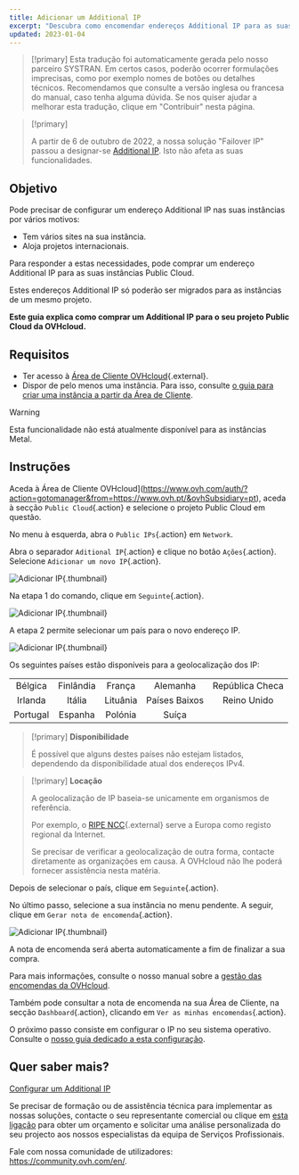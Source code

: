 ```yaml
---
title: Adicionar um Additional IP
excerpt: "Descubra como encomendar endereços Additional IP para as suas instâncias"
updated: 2023-01-04
---
```


> [!primary]
> Esta tradução foi automaticamente gerada pelo nosso parceiro SYSTRAN. Em certos casos, poderão ocorrer formulações imprecisas, como por exemplo nomes de botões ou detalhes técnicos. Recomendamos que consulte a versão inglesa ou francesa do manual, caso tenha alguma dúvida. Se nos quiser ajudar a melhorar esta tradução, clique em "Contribuir" nesta página.
>

> [!primary]
>
> A partir de 6 de outubro de 2022, a nossa solução "Failover IP" passou a designar-se [Additional IP](/links/network/additional-ip). Isto não afeta as suas funcionalidades.
>

## Objetivo

Pode precisar de configurar um endereço Additional IP nas suas instâncias por vários motivos:

- Tem vários sites na sua instância.
- Aloja projetos internacionais.

Para responder a estas necessidades, pode comprar um endereço Additional IP para as suas instâncias Public Cloud.

Estes endereços Additional IP só poderão ser migrados para as instâncias de um mesmo projeto.

**Este guia explica como comprar um Additional IP para o seu projeto Public Cloud da OVHcloud.**

## Requisitos

- Ter acesso à [Área de Cliente OVHcloud](https://www.ovh.com/auth/?action=gotomanager&from=https://www.ovh.pt/&ovhSubsidiary=pt){.external}.
- Dispor de pelo menos uma instância. Para isso, consulte [o guia para criar uma instância a partir da Área de Cliente](/pages/public_cloud/compute/public-cloud-first-steps).

> [!warning]
> Esta funcionalidade não está atualmente disponível para as instâncias Metal.
>

## Instruções

Aceda à Área de Cliente OVHcloud](https://www.ovh.com/auth/?action=gotomanager&from=https://www.ovh.pt/&ovhSubsidiary=pt), aceda à secção `Public Cloud`{.action} e selecione o projeto Public Cloud em questão.

No menu à esquerda, abra o `Public IPs`{.action} em `Network`.

Abra o separador `Aditional IP`{.action} e clique no botão `Ações`{.action}. Selecione `Adicionar um novo IP`{.action}.

![Adicionar IP](images/buyaddIP_01.png){.thumbnail}

Na etapa 1 do comando, clique em `Seguinte`{.action}.

![Adicionar IP](images/buyaddIP_02.png){.thumbnail}

A etapa 2 permite selecionar um país para o novo endereço IP.

![Adicionar IP](images/buyaddIP_03.png){.thumbnail}

Os seguintes países estão disponíveis para a geolocalização dos IP:

|          |          |          |           |                |
|:--------:|:--------:|:--------:|:---------:|:--------------:|
| Bélgica  | Finlândia  | França   | Alemanha   | República Checa |
| Irlanda  |  Itália   | Lituânia | Países Baixos | Reino Unido    |
| Portugal |  Espanha   |  Polónia |  Suíça |                 |

> [!primary] **Disponibilidade**
> 
> É possível que alguns destes países não estejam listados, dependendo da disponibilidade atual dos endereços IPv4.
> 

> [!primary] **Locação**
>
> A geolocalização de IP baseia-se unicamente em organismos de referência.
> 
> Por exemplo, o [RIPE NCC](https://www.ripe.net/){.external} serve a Europa como registo regional da Internet.
>
> Se precisar de verificar a geolocalização de outra forma, contacte diretamente as organizações em causa. A OVHcloud não lhe poderá fornecer assistência nesta matéria.

Depois de selecionar o país, clique em `Seguinte`{.action}.

No último passo, selecione a sua instância no menu pendente. A seguir, clique em `Gerar nota de encomenda`{.action}.

![Adicionar IP](images/buyaddIP_04.png){.thumbnail}

A nota de encomenda será aberta automaticamente a fim de finalizar a sua compra.

Para mais informações, consulte o nosso manual sobre a [gestão das encomendas da OVHcloud](/pages/account_and_service_management/managing_billing_payments_and_services/managing_ovh_orders).

Também pode consultar a nota de encomenda na sua Área de Cliente, na secção `Dashboard`{.action}, clicando em `Ver as minhas encomendas`{.action}.

O próximo passo consiste em configurar o IP no seu sistema operativo. Consulte o [nosso guia dedicado a esta configuração](/pages/public_cloud/public_cloud_network_services/getting-started-04-configure-additional-ip-to-instance).

## Quer saber mais?

[Configurar um Additional IP](/pages/public_cloud/public_cloud_network_services/getting-started-04-configure-additional-ip-to-instance)

Se precisar de formação ou de assistência técnica para implementar as nossas soluções, contacte o seu representante comercial ou clique em [esta ligação](https://www.ovhcloud.com/pt/professional-services/) para obter um orçamento e solicitar uma análise personalizada do seu projecto aos nossos especialistas da equipa de Serviços Profissionais.

Fale com nossa comunidade de utilizadores: <https://community.ovh.com/en/>.